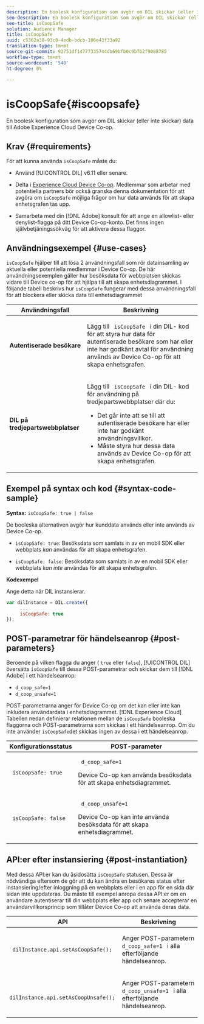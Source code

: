 ```yaml
---
description: En boolesk konfiguration som avgör om DIL skickar (eller inte skickar) data till Adobe Experience Cloud Device Co-op.
seo-description: En boolesk konfiguration som avgör om DIL skickar (eller inte skickar) data till Adobe Experience Cloud Device Co-op.
seo-title: isCoopSafe
solution: Audience Manager
title: isCoopSafe
uuid: c5362a38-93c0-4edb-bdcb-106e43f33a92
translation-type: tm+mt
source-git-commit: 92751df14777335744db69bfb0c9b7b2f9088785
workflow-type: tm+mt
source-wordcount: '540'
ht-degree: 0%

---
```



# isCoopSafe{#iscoopsafe}

En boolesk konfiguration som avgör om DIL skickar (eller inte skickar) data till Adobe Experience Cloud Device Co-op.

## Krav {#requirements}

För att kunna använda `isCoopSafe` måste du:

* Använd [!UICONTROL DIL] v6.11 eller senare.
* Delta i [Experience Cloud Device Co-op](https://docs.adobe.com/content/help/en/device-co-op/using/home.html). Medlemmar som arbetar med potentiella partners bör också granska denna dokumentation för att avgöra om `isCoopSafe` möjliga frågor om hur data används för att skapa enhetsgrafen tas upp.

* Samarbeta med din [!DNL Adobe] konsult för att ange en allowlist- eller denylist-flagga på ditt Device Co-op-konto. Det finns ingen självbetjäningssökväg för att aktivera dessa flaggor.

## Användningsexempel {#use-cases}

`isCoopSafe` hjälper till att lösa 2 användningsfall som rör datainsamling av aktuella eller potentiella medlemmar i Device Co-op. De här användningsexemplen gäller hur besöksdata för webbplatsen skickas vidare till Device co-op för att hjälpa till att skapa enhetsdiagrammet. I följande tabell beskrivs hur `isCoopSafe` fungerar med dessa användningsfall för att blockera eller skicka data till enhetsdiagrammet

<table id="table_A24C63D2A21F47EDBAC8FA5E7BE888D8"> 
 <thead> 
  <tr> 
   <th colname="col1" class="entry"> Användningsfall </th> 
   <th colname="col2" class="entry"> Beskrivning </th> 
  </tr> 
 </thead>
 <tbody> 
  <tr> 
   <td colname="col1"> <p> <b>Autentiserade besökare</b> </p> </td> 
   <td colname="col2"> <p>Lägg till <code> isCoopSafe </code> i din <span class="wintitle"> DIL- </span> kod för att styra hur data för autentiserade besökare som har eller inte har godkänt avtal för användning används av Device Co-op för att skapa enhetsgrafen. </p> </td> 
  </tr> 
  <tr> 
   <td colname="col1"> <p> <b>DIL på tredjepartswebbplatser</b> </p> </td> 
   <td colname="col2"> <p>Lägg till <code> isCoopSafe </code> i din <span class="wintitle"> DIL- </span> kod för användning på tredjepartswebbplatser där du: </p> <p> 
     <ul id="ul_C27BB26510314834A2A7CD99D46DA4AC"> 
      <li id="li_4E6AE574F18646F09C0CF4553EEA1A9E">Det går inte att se till att autentiserade besökare har eller inte har godkänt användningsvillkor. </li> 
      <li id="li_26D0561BF32B4278B0A6B5082C17FED8">Måste styra hur dessa data används av Device Co-op för att skapa enhetsgrafen. </li> 
     </ul> </p> </td> 
  </tr> 
 </tbody> 
</table>

## Exempel på syntax och kod {#syntax-code-sample}

**Syntax:** `isCoopSafe: true | false`

De booleska alternativen avgör hur kunddata används eller inte används av Device Co-op.

* `isCoopSafe: true`: Besöksdata som samlats in av en mobil SDK eller webbplats *kan* användas för att skapa enhetsgrafen.

* `isCoopSafe: false`: Besöksdata som samlats in av en mobil SDK eller webbplats *kan inte* användas för att skapa enhetsgrafen.

**Kodexempel**

Ange detta när DIL instansierar.

```js
var dilInstance = DIL.create({ 
     ... 
     isCoopSafe: true 
});
```

## POST-parametrar för händelseanrop {#post-parameters}

Beroende på vilken flagga du anger ( `true` eller `false`), [!UICONTROL DIL] översätts `isCoopSafe` till dessa POST-parametrar och skickar dem till [!DNL Adobe] i ett händelseanrop:

* `d_coop_safe=1`
* `d_coop_unsafe=1`

POST-parametrarna anger för Device Co-op om det kan eller inte kan inkludera användardata i enhetsdiagrammet. [!DNL Experience Cloud] Tabellen nedan definierar relationen mellan de `isCoopSafe` booleska flaggorna och POST-parametrarna som skickas i ett händelseanrop. Om du inte använder `isCoopSafe`det skickas ingen av dessa i ett händelseanrop.

<table id="table_0A544534CA904F4D9836A34B8C1EACBB"> 
 <thead> 
  <tr> 
   <th colname="col1" class="entry"> Konfigurationsstatus </th> 
   <th colname="col2" class="entry"> POST-parameter </th> 
  </tr> 
 </thead>
 <tbody> 
  <tr> 
   <td colname="col1"> <p> <code> isCoopSafe: true </code> </p> </td> 
   <td colname="col2"> <p> <code> d_coop_safe=1 </code> </p> <p>Device Co-op kan använda besöksdata för att skapa enhetsdiagrammet. </p> </td> 
  </tr> 
  <tr> 
   <td colname="col1"> <p> <code> isCoopSafe: false </code> </p> </td> 
   <td colname="col2"> <p> <code> d_coop_unsafe=1 </code> </p> <p>Device Co-op kan inte använda besöksdata för att skapa enhetsdiagrammet. </p> </td> 
  </tr> 
 </tbody> 
</table>

## API:er efter instansiering {#post-instantiation}

Med dessa API:er kan du åsidosätta `isCoopSafe` statusen. Dessa är nödvändiga eftersom de gör att du kan ändra en besökares status efter instansiering/efter inloggning på en webbplats eller i en app för en sida där sidan inte uppdateras. Du måste till exempel anropa dessa API:er om en användare autentiserar till din webbplats eller app och senare accepterar en användarvillkorsprincip som tillåter Device Co-op att använda deras data.

<table id="table_BAA96B1F82BE48C3A61A1AF1367BA45C"> 
 <thead> 
  <tr> 
   <th colname="col1" class="entry"> API </th> 
   <th colname="col2" class="entry"> Beskrivning </th> 
  </tr> 
 </thead>
 <tbody> 
  <tr> 
   <td colname="col1"> <p> <code> dilInstance.api.setAsCoopSafe(); </code> </p> </td> 
   <td colname="col2"> <p>Anger POST-parametern <code> d_coop_safe=1 </code> i alla efterföljande händelseanrop. </p> </td> 
  </tr> 
  <tr> 
   <td colname="col1"> <p> <code> dilInstance.api.setAsCoopUnsafe(); </code> </p> </td> 
   <td colname="col2"> <p>Anger POST-parametern <code> d_coop_unsafe=1 </code> i alla efterföljande händelseanrop. </p> </td> 
  </tr> 
 </tbody> 
</table>

<!-- 

Wiki page https://wiki.corp.adobe.com/x/RCfFTg

 -->

